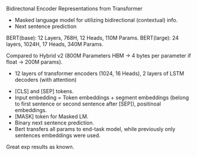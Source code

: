 Bidirectonal Encoder Representations from Transformer

* Masked language model for utilizing bidirectional (contextual) info.
* Next sentence prediction

BERT(base): 12 Layers, 768H, 12 Heads, 110M Params.
BERT(large): 24 layers, 1024H, 17 Heads, 340M Params.

Compared to Hybrid v2 (800M Parameters HBM -> 4 bytes per parameter if float -> 200M params). 
- 12 layers of transformer encoders (1024, 16 Heads), 2 layers of LSTM decoders (with attention)

* [CLS] and [SEP] tokens. 
* Input embedding = Token embeddings + segment embeddings (belong to first sentence or second sentence after [SEP]), positinoal embeddings.
* [MASK] token for Masked LM.
* Binary next sentence prediction. 
* Bert transfers all params to end-task model, while previously only sentences embeddings were used.  

Great exp results as known.
